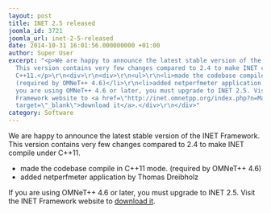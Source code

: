 ```yaml
---
layout: post
title: INET 2.5 released
joomla_id: 3721
joomla_url: inet-2-5-released
date: 2014-10-31 16:01:56.000000000 +01:00
author: Super User
excerpt: "<p>We are happy to announce the latest stable version of the INET Framework.
  This version contains very few changes compared to 2.4 to make INET compile under
  C++11.</p>\r\n<div>\r\n<div>\r\n<ul>\r\n<li>made the codebase compile in C++11 mode.
  (required by OMNeT++ 4.6)</li>\r\n<li>added netperfmeter application by Thomas Dreibholz</li>\r\n</ul>\r\n</div>\r\n<div>If
  you are using OMNeT++ 4.6 or later, you must upgrade to INET 2.5. Visit the INET
  Framework website to <a href=\"http://inet.omnetpp.org/index.php?n=Main.Download\"
  target=\"_blank\">download it</a>.</div>\r\n</div>"
category: Software
---
```

<p>We are happy to announce the latest stable version of the INET Framework. This version contains very few changes compared to 2.4 to make INET compile under C++11.</p>
<div>
<div>
<ul>
<li>made the codebase compile in C++11 mode. (required by OMNeT++ 4.6)</li>
<li>added netperfmeter application by Thomas Dreibholz</li>
</ul>
</div>
<div>If you are using OMNeT++ 4.6 or later, you must upgrade to INET 2.5. Visit the INET Framework website to <a href="http://inet.omnetpp.org/index.php?n=Main.Download" target="_blank">download it</a>.</div>
</div>
